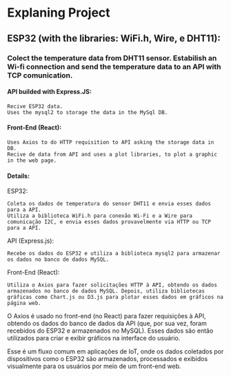 # Explaning Project

## ESP32 (with the libraries: WiFi.h, Wire, e DHT11):

### Colect the temperature data from DHT11 sensor. Estabilish an Wi-fi connection and send the temperature data to an API with TCP comunication.

#### API builded with Express.JS:

    Recive ESP32 data.
    Uses the mysql2 to storage the data in the MySql DB.

#### Front-End (React):

    Uses Axios to do HTTP requisition to API asking the storage data in DB.
    Recive de data from API and uses a plot libraries, to plot a graphic in the web page.
    
#### Details:

ESP32: 


    Coleta os dados de temperatura do sensor DHT11 e envia esses dados para a API. 
    Utiliza a biblioteca WiFi.h para conexão Wi-Fi e a Wire para comunicação I2C, e envia esses dados provavelmente via HTTP ou TCP para a API.

API (Express.js): 

    Recebe os dados do ESP32 e utiliza a biblioteca mysql2 para armazenar os dados no banco de dados MySQL.

Front-End (React): 
    
    Utiliza o Axios para fazer solicitações HTTP à API, obtendo os dados armazenados no banco de dados MySQL. Depois, utiliza bibliotecas gráficas como Chart.js ou D3.js para plotar esses dados em gráficos na página web.


O Axios é usado no front-end (no React) para fazer requisições à API, obtendo os dados do banco de dados da API (que, por sua vez, foram recebidos do ESP32 e armazenados no MySQL). Esses dados são então utilizados para criar e exibir gráficos na interface do usuário.

Esse é um fluxo comum em aplicações de IoT, onde os dados coletados por dispositivos como o ESP32 são armazenados, processados e exibidos visualmente para os usuários por meio de um front-end web.





